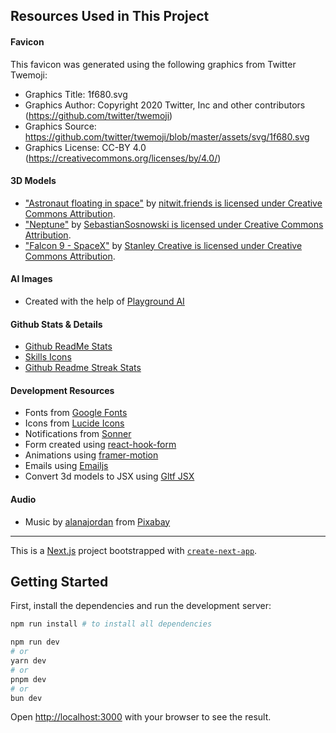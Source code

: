## Resources Used in This Project

#### Favicon

This favicon was generated using the following graphics from Twitter Twemoji:

- Graphics Title: 1f680.svg
- Graphics Author: Copyright 2020 Twitter, Inc and other contributors (https://github.com/twitter/twemoji)
- Graphics Source: https://github.com/twitter/twemoji/blob/master/assets/svg/1f680.svg
- Graphics License: CC-BY 4.0 (https://creativecommons.org/licenses/by/4.0/)

#### 3D Models

- ["Astronaut floating in space"](https://skfb.ly/6WMPY) by [nitwit.friends is licensed under Creative Commons Attribution](http://creativecommons.org/licenses/by/4.0/).
- ["Neptune"](https://skfb.ly/6ABCv) by [SebastianSosnowski is licensed under Creative Commons Attribution](http://creativecommons.org/licenses/by/4.0/).
- ["Falcon 9 - SpaceX"](https://skfb.ly/6RIC9) by [Stanley Creative is licensed under Creative Commons Attribution](http://creativecommons.org/licenses/by/4.0/).

#### AI Images

- Created with the help of [Playground AI](https://playgroundai.com/)

#### Github Stats & Details

- [Github ReadMe Stats](https://github.com/anuraghazra/github-readme-stats)
- [Skills Icons](https://github.com/tandpfun/skill-icons)
- [Github Readme Streak Stats](https://github.com/denvercoder1/github-readme-streak-stats)

#### Development Resources

- Fonts from [Google Fonts](https://fonts.google.com/) <br />
- Icons from [Lucide Icons](https://lucide.dev/) <br />
- Notifications from [Sonner](https://sonner.emilkowal.ski/) <br />
- Form created using [react-hook-form](https://react-hook-form.com/) <br />
- Animations using [framer-motion](https://www.framer.com/motion/) <br />
- Emails using [Emailjs](https://www.emailjs.com/) <br />
- Convert 3d models to JSX using [Gltf JSX](https://github.com/pmndrs/gltfjsx)

#### Audio

- Music by <a href="https://pixabay.com/music/bossa-nova-elevator-ride-296159/">alanajordan</a> from <a href="https://pixabay.com/music/bossa-nova-elevator-ride-296159/">Pixabay</a>

---

This is a [Next.js](https://nextjs.org/) project bootstrapped with [`create-next-app`](https://github.com/vercel/next.js/tree/canary/packages/create-next-app).

## Getting Started

First, install the dependencies and run the development server:

```bash
npm run install # to install all dependencies

npm run dev
# or
yarn dev
# or
pnpm dev
# or
bun dev
```

Open [http://localhost:3000](http://localhost:3000) with your browser to see the result.
